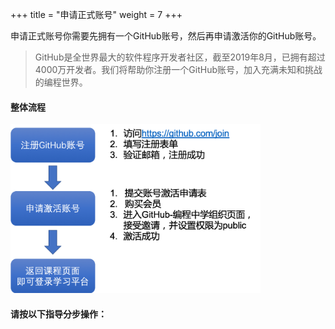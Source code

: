 +++
title = "申请正式账号"
weight = 7
+++

申请正式账号你需要先拥有一个GitHub账号，然后再申请激活你的GitHub账号。

> GitHub是全世界最大的软件程序开发者社区，截至2019年8月，已拥有超过4000万开发者。我们将帮助你注册一个GitHub账号，加入充满未知和挑战的编程世界。

#### 整体流程

<img src="申请正式账号-整体流程.png" alt="申请正式账号-整体流程" style="width: 400px;"/>

#### 请按以下指导分步操作：
